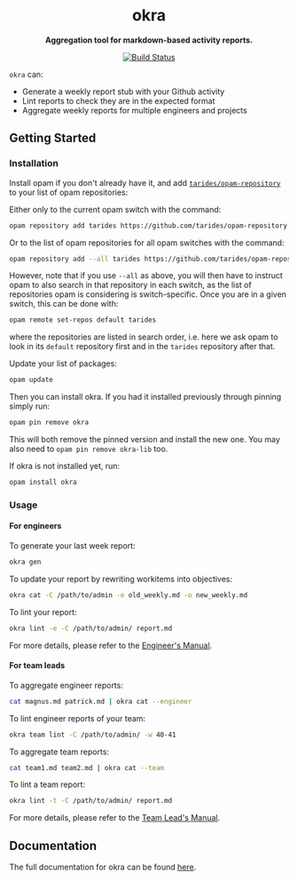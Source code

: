 <h1 align="center">
  okra
</h1>

<p align="center">
  <strong>Aggregation tool for markdown-based activity reports.</strong>
</p>

<p align="center">
  <!--
  <a href="https://ocaml.ci.dev/github/tarides/okra">
    <img src="https://img.shields.io/endpoint?url=https://ocaml.ci.dev/badge/tarides/okra/main&logo=ocaml" alt="OCaml-CI Build Status" />
  </a>
  -->

  <a href="https://github.com/tarides/okra/actions/workflows/build.yml">
    <img src="https://github.com/tarides/okra/actions/workflows/build.yml/badge.svg?branch=main" alt="Build Status" />
  </a>
</p>

`okra` can:

 - Generate a weekly report stub with your Github activity
 - Lint reports to check they are in the expected format
 - Aggregate weekly reports for multiple engineers and projects

## Getting Started

### Installation

Install opam if you don't already have it, and add [`tarides/opam-repository`](https://github.com/tarides/opam-repository) to your list of opam repositories:

Either only to the current opam switch with the command:
```sh
opam repository add tarides https://github.com/tarides/opam-repository.git
```

Or to the list of opam repositories for all opam switches with the command:
```sh
opam repository add --all tarides https://github.com/tarides/opam-repository.git
```

However, note that if you use `--all` as above, you will then have to
instruct opam to also search in that repository in each switch, as the list
of repositories opam is considering is switch-specific. Once you are in a
given switch, this can be done with:
```sh
opam remote set-repos default tarides
```
where the repositories are listed in search order, i.e. here we ask opam to
look in its `default` repository first and in the `tarides` repository after
that.

Update your list of packages:
```sh
opam update
```

Then you can install okra. If you had it installed previously through pinning simply run:
```sh
opam pin remove okra
```

This will both remove the pinned version and install the new one. You may also need to
`opam pin remove okra-lib` too.

If okra is not installed yet, run:
```sh
opam install okra
```

### Usage

#### For engineers

To generate your last week report:
```sh
okra gen
```

To update your report by rewriting workitems into objectives:
```sh
okra cat -C /path/to/admin -e old_weekly.md -o new_weekly.md
```

To lint your report:
```sh
okra lint -e -C /path/to/admin/ report.md
```

For more details, please refer to the [Engineer's Manual](docs/engineers-manual.md).

#### For team leads

To aggregate engineer reports:
```sh
cat magnus.md patrick.md | okra cat --engineer
```

To lint engineer reports of your team:
```sh
okra team lint -C /path/to/admin/ -w 40-41
```

To aggregate team reports:
```sh
cat team1.md team2.md | okra cat --team
```

To lint a team report:
```sh
okra lint -t -C /path/to/admin/ report.md
```

For more details, please refer to the [Team Lead's Manual](docs/team-leads-manual.md).

## Documentation

The full documentation for okra can be found [here](docs/README.md).
